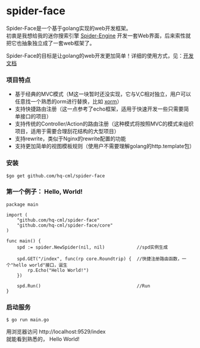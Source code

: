 # spider-face
Spider-Face是一个基于golang实现的web开发框架。  
初衷是我想给我的迷你搜索引擎 [Spider-Engine](https://github.com/hq-cml/spider-engine) 开发一套Web界面，后来索性就把它也抽象独立成了一套web框架了。

Spider-Face的目标是让golang的web开发更加简单！详细的使用方式，见：[开发文档](https://github.com/hq-cml/spider-face/design.md)

### 项目特点
* 基于经典的MVC模式（M这一块暂时还没实现，它与V,C相对独立，用户可以任意找一个熟悉的orm进行替换，比如 [xorm](http://www.xorm.io)）
* 支持快捷路由注册（这一点参考了echo框架，适用于快速开发一些只需要简单接口的项目）
* 支持传统的Controller/Action的路由注册（这种模式将按照MVC的模式来组织项目，适用于需要合理刮花结构的大型项目）
* 支持rewrite，类似于Nginx的rewrite配置的功能
* 支持更加简单的视图模板规则（使用户不需要理解golang的http.template包）

### 安装
```
$go get github.com/hq-cml/spider-face
```

### 第一个例子： Hello, World!

```
package main

import (
	"github.com/hq-cml/spider-face"
	"github.com/hq-cml/spider-face/core"
)

func main() {
	spd := spider.NewSpider(nil, nil)            //spd实例生成

	spd.GET("/index", func(rp core.Roundtrip) {  //快捷注册路由函数，一个"hello world"接口，诞生
		rp.Echo("Hello World!")
	})

	spd.Run()                                    //Run
}
```

### 启动服务
```
$ go run main.go
```

用浏览器访问 http://localhost:9529/index  
就能看到熟悉的， Hello World!
